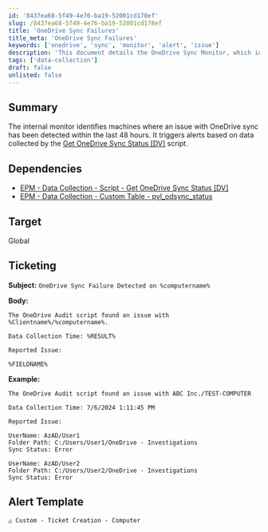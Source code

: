 ```yaml
---
id: '8437ea68-5f49-4e76-ba19-52001cd178ef'
slug: /8437ea68-5f49-4e76-ba19-52001cd178ef
title: 'OneDrive Sync Failures'
title_meta: 'OneDrive Sync Failures'
keywords: ['onedrive', 'sync', 'monitor', 'alert', 'issue']
description: 'This document details the OneDrive Sync Monitor, which identifies machines with sync issues detected in the last 48 hours and triggers alerts. It relies on specific data collection scripts and custom tables to provide timely notifications for IT support teams.'
tags: ['data-collection']
draft: false
unlisted: false
---
```


## Summary

The internal monitor identifies machines where an issue with OneDrive sync has been detected within the last 48 hours. It triggers alerts based on data collected by the [Get OneDrive Sync Status [DV]](/docs/ed03ad47-d4f8-4917-8ecc-0505b6172ece) script.

## Dependencies

- [EPM - Data Collection - Script - Get OneDrive Sync Status [DV]](/docs/ed03ad47-d4f8-4917-8ecc-0505b6172ece)
- [EPM - Data Collection - Custom Table - pvl_odsync_status](/docs/e7a826db-104c-4ebb-877f-b44e138067f9)

## Target

Global

## Ticketing

**Subject:** `OneDrive Sync Failure Detected on %computername%`

**Body:**

```
The OneDrive Audit script found an issue with %Clientname%/%computername%.
```

```
Data Collection Time: %RESULT%
```

```
Reported Issue: 
```

```
%FIELDNAME%
```

**Example:**

```
The OneDrive Audit script found an issue with ABC Inc./TEST-COMPUTER
```

```
Data Collection Time: 7/6/2024 1:11:45 PM
```

```
Reported Issue: 
```

```
UserName: AzAD/User1
Folder Path: C:/Users/User1/OneDrive - Investigations
Sync Status: Error
```

```
UserName: AzAD/User2
Folder Path: C:/Users/User2/OneDrive - Investigations
Sync Status: Error
```

## Alert Template

```
△ Custom - Ticket Creation - Computer
```